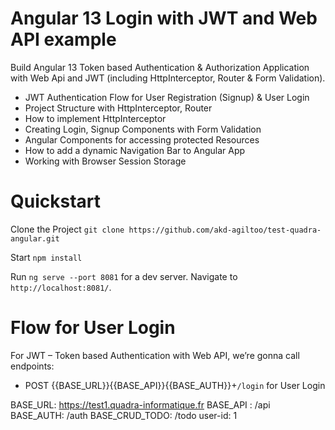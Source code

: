 # Angular 13 Login with JWT and Web API example

Build Angular 13 Token based Authentication & Authorization Application with Web Api and JWT (including HttpInterceptor, Router & Form Validation).
- JWT Authentication Flow for User Registration (Signup) & User Login
- Project Structure with HttpInterceptor, Router
- How to implement HttpInterceptor
- Creating Login, Signup Components with Form Validation
- Angular Components for accessing protected Resources
- How to add a dynamic Navigation Bar to Angular App
- Working with Browser Session Storage

# Quickstart

Clone the Project `git clone https://github.com/akd-agiltoo/test-quadra-angular.git`

Start `npm install`

Run `ng serve --port 8081` for a dev server. Navigate to `http://localhost:8081/`.

# Flow for  User Login
For JWT – Token based Authentication with Web API, we’re gonna call endpoints:
- POST {{BASE_URL}}{{BASE_API}}{{BASE_AUTH}}+`/login` for User Login

BASE_URL: https://test1.quadra-informatique.fr
BASE_API : /api
BASE_AUTH: /auth
BASE_CRUD_TODO: /todo
user-id: 1






